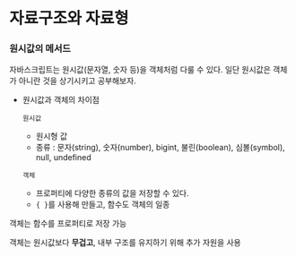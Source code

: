 # 자료구조와 자료형

### 원시값의 메서드

자바스크립트는 원시값(문자열, 숫자 등)을 객체처럼 다룰 수 있다. 일단 원시값은 객체가 아니란 것을 상기시키고 공부해보자.

- 원시값과 객체의 차이점

  `원시값`

  - 원시형 값
  - 종류 : 문자(string), 숫자(number), bigint, 불린(boolean), 심볼(symbol), null, undefined

  `객체`

  - 프로퍼티에 다양한 종류의 값을 저장할 수 있다.
  - `{ }`를 사용해 만들고, 함수도 객체의 일종

객체는 함수를 프로퍼티로 저장 가능

객체는 원시값보다 **무겁고**, 내부 구조를 유지하기 위해 추가 자원을 사용
